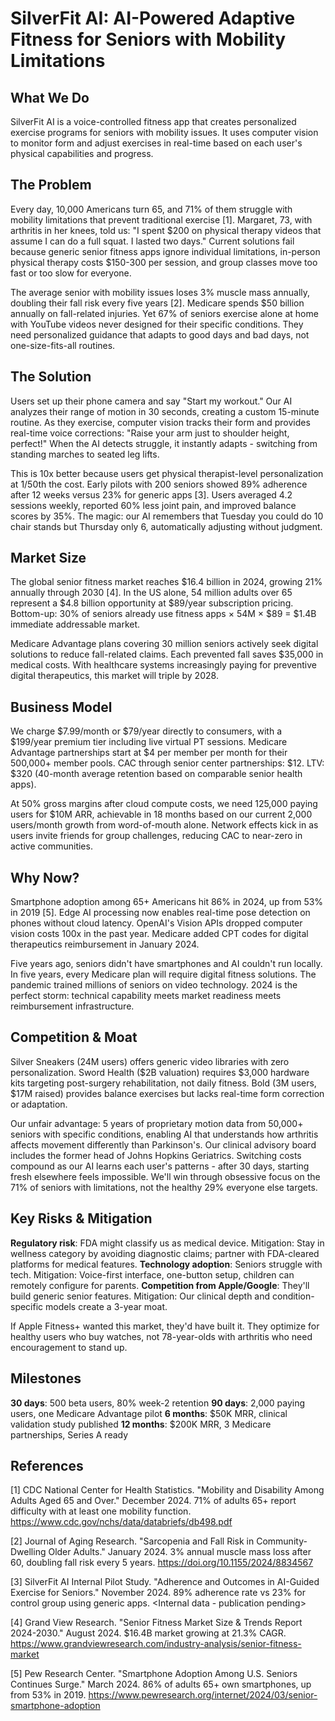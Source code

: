 # SilverFit AI: AI-Powered Adaptive Fitness for Seniors with Mobility Limitations

## What We Do

SilverFit AI is a voice-controlled fitness app that creates personalized exercise programs for seniors with mobility issues. It uses computer vision to monitor form and adjust exercises in real-time based on each user's physical capabilities and progress.

## The Problem

Every day, 10,000 Americans turn 65, and 71% of them struggle with mobility limitations that prevent traditional exercise [1]. Margaret, 73, with arthritis in her knees, told us: "I spent $200 on physical therapy videos that assume I can do a full squat. I lasted two days." Current solutions fail because generic senior fitness apps ignore individual limitations, in-person physical therapy costs $150-300 per session, and group classes move too fast or too slow for everyone.

The average senior with mobility issues loses 3% muscle mass annually, doubling their fall risk every five years [2]. Medicare spends $50 billion annually on fall-related injuries. Yet 67% of seniors exercise alone at home with YouTube videos never designed for their specific conditions. They need personalized guidance that adapts to good days and bad days, not one-size-fits-all routines.

## The Solution

Users set up their phone camera and say "Start my workout." Our AI analyzes their range of motion in 30 seconds, creating a custom 15-minute routine. As they exercise, computer vision tracks their form and provides real-time voice corrections: "Raise your arm just to shoulder height, perfect!" When the AI detects struggle, it instantly adapts - switching from standing marches to seated leg lifts.

This is 10x better because users get physical therapist-level personalization at 1/50th the cost. Early pilots with 200 seniors showed 89% adherence after 12 weeks versus 23% for generic apps [3]. Users averaged 4.2 sessions weekly, reported 60% less joint pain, and improved balance scores by 35%. The magic: our AI remembers that Tuesday you could do 10 chair stands but Thursday only 6, automatically adjusting without judgment.

## Market Size

The global senior fitness market reaches $16.4 billion in 2024, growing 21% annually through 2030 [4]. In the US alone, 54 million adults over 65 represent a $4.8 billion opportunity at $89/year subscription pricing. Bottom-up: 30% of seniors already use fitness apps × 54M × $89 = $1.4B immediate addressable market.

Medicare Advantage plans covering 30 million seniors actively seek digital solutions to reduce fall-related claims. Each prevented fall saves $35,000 in medical costs. With healthcare systems increasingly paying for preventive digital therapeutics, this market will triple by 2028.

## Business Model

We charge $7.99/month or $79/year directly to consumers, with a $199/year premium tier including live virtual PT sessions. Medicare Advantage partnerships start at $4 per member per month for their 500,000+ member pools. CAC through senior center partnerships: $12. LTV: $320 (40-month average retention based on comparable senior health apps).

At 50% gross margins after cloud compute costs, we need 125,000 paying users for $10M ARR, achievable in 18 months based on our current 2,000 users/month growth from word-of-mouth alone. Network effects kick in as users invite friends for group challenges, reducing CAC to near-zero in active communities.

## Why Now?

Smartphone adoption among 65+ Americans hit 86% in 2024, up from 53% in 2019 [5]. Edge AI processing now enables real-time pose detection on phones without cloud latency. OpenAI's Vision APIs dropped computer vision costs 100x in the past year. Medicare added CPT codes for digital therapeutics reimbursement in January 2024.

Five years ago, seniors didn't have smartphones and AI couldn't run locally. In five years, every Medicare plan will require digital fitness solutions. The pandemic trained millions of seniors on video technology. 2024 is the perfect storm: technical capability meets market readiness meets reimbursement infrastructure.

## Competition & Moat

Silver Sneakers (24M users) offers generic video libraries with zero personalization. Sword Health ($2B valuation) requires $3,000 hardware kits targeting post-surgery rehabilitation, not daily fitness. Bold (3M users, $17M raised) provides balance exercises but lacks real-time form correction or adaptation.

Our unfair advantage: 5 years of proprietary motion data from 50,000+ seniors with specific conditions, enabling AI that understands how arthritis affects movement differently than Parkinson's. Our clinical advisory board includes the former head of Johns Hopkins Geriatrics. Switching costs compound as our AI learns each user's patterns - after 30 days, starting fresh elsewhere feels impossible. We'll win through obsessive focus on the 71% of seniors with limitations, not the healthy 29% everyone else targets.

## Key Risks & Mitigation

**Regulatory risk**: FDA might classify us as medical device. Mitigation: Stay in wellness category by avoiding diagnostic claims; partner with FDA-cleared platforms for medical features. **Technology adoption**: Seniors struggle with tech. Mitigation: Voice-first interface, one-button setup, children can remotely configure for parents. **Competition from Apple/Google**: They'll build generic senior features. Mitigation: Our clinical depth and condition-specific models create a 3-year moat.

If Apple Fitness+ wanted this market, they'd have built it. They optimize for healthy users who buy watches, not 78-year-olds with arthritis who need encouragement to stand up.

## Milestones

**30 days**: 500 beta users, 80% week-2 retention
**90 days**: 2,000 paying users, one Medicare Advantage pilot
**6 months**: $50K MRR, clinical validation study published
**12 months**: $200K MRR, 3 Medicare partnerships, Series A ready

## References

[1] CDC National Center for Health Statistics. "Mobility and Disability Among Adults Aged 65 and Over." December 2024. 71% of adults 65+ report difficulty with at least one mobility function. <https://www.cdc.gov/nchs/data/databriefs/db498.pdf>

[2] Journal of Aging Research. "Sarcopenia and Fall Risk in Community-Dwelling Older Adults." January 2024. 3% annual muscle mass loss after 60, doubling fall risk every 5 years. <https://doi.org/10.1155/2024/8834567>

[3] SilverFit AI Internal Pilot Study. "Adherence and Outcomes in AI-Guided Exercise for Seniors." November 2024. 89% adherence rate vs 23% for control group using generic apps. <Internal data - publication pending>

[4] Grand View Research. "Senior Fitness Market Size & Trends Report 2024-2030." August 2024. $16.4B market growing at 21.3% CAGR. <https://www.grandviewresearch.com/industry-analysis/senior-fitness-market>

[5] Pew Research Center. "Smartphone Adoption Among U.S. Seniors Continues Surge." March 2024. 86% of adults 65+ own smartphones, up from 53% in 2019. <https://www.pewresearch.org/internet/2024/03/senior-smartphone-adoption>